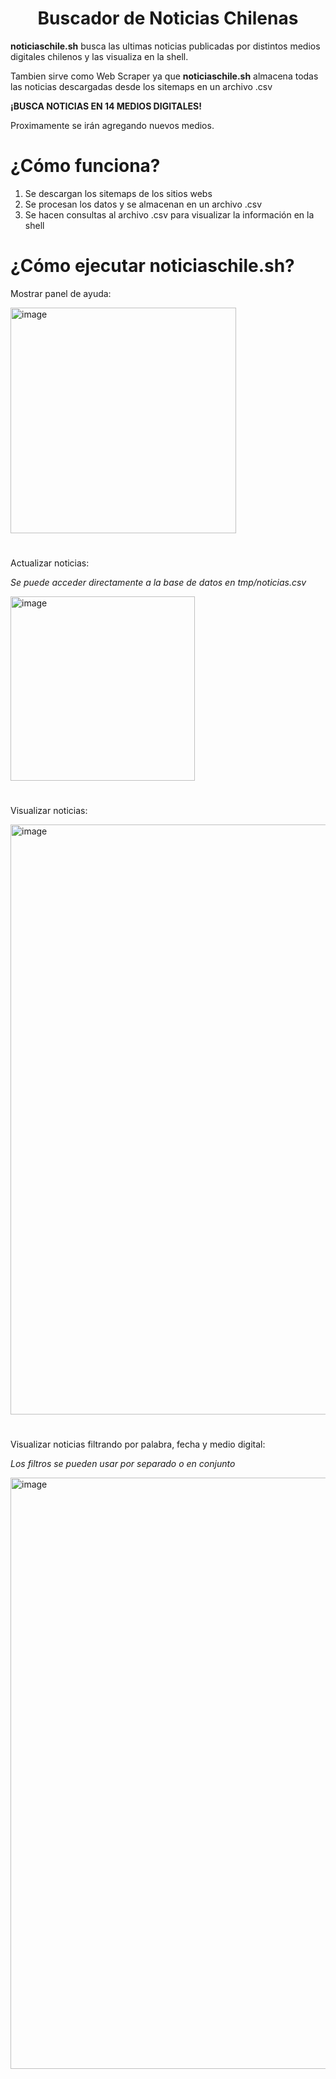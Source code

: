 <h1 align="center">Buscador de Noticias Chilenas</h1>

<b>noticiaschile.sh</b> busca las ultimas noticias publicadas por distintos medios digitales chilenos y las visualiza en la shell.

Tambien sirve como Web Scraper ya que <b>noticiaschile.sh</b> almacena todas las noticias descargadas desde los sitemaps en un archivo .csv

**¡BUSCA NOTICIAS EN 14 MEDIOS DIGITALES!**

Proximamente se irán agregando nuevos medios.

¿Cómo funciona?
======
1. Se descargan los sitemaps de los sitios webs
2. Se procesan los datos y se almacenan en un archivo .csv
3. Se hacen consultas al archivo .csv para visualizar la información en la shell

¿Cómo ejecutar noticiaschile.sh?
======

Mostrar panel de ayuda:

<img width="361" alt="image" src="https://github.com/cristobalvch/buscador-de-noticias-chilenas/assets/59963983/6c94729b-1692-4d9c-9915-8cd27abccbec">

<h1></h1>

Actualizar noticias: 

<i>Se puede acceder directamente a la base de datos en tmp/noticias.csv</i>

<img width="295" alt="image" src="https://github.com/cristobalvch/buscador-de-noticias-chilenas/assets/59963983/b78cdd92-fb79-4f72-9f50-54ecee7c25ba">

<h1></h1>

Visualizar noticias: 

<img width="944" alt="image" src="https://github.com/cristobalvch/buscador-de-noticias-chilenas/assets/59963983/aca16dfe-ed84-463b-b1b5-e13d4ea3cf3b">

<h1></h1>

Visualizar noticias filtrando por palabra, fecha y medio digital: 

<i>Los filtros se pueden usar por separado o en conjunto</i>

<img width="946" alt="image" src="https://github.com/cristobalvch/buscador-de-noticias-chilenas/assets/59963983/aff102e2-a80b-44ce-a13c-71fc5cd973b1">




